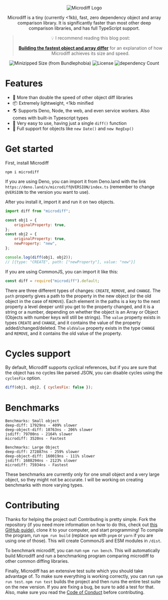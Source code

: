 <div align="center">

![Microdiff Logo](https://raw.githubusercontent.com/AsyncBanana/microdiff/master/Logo.svg)

Microdiff is a tiny (currently <1kb), fast, zero dependency object and array comparison library. It is significantly faster than most other deep comparison libraries, and has full TypeScript support.


> 💡 I recommend reading this blog post:
>
> **[Building the fastest object and array differ](https://byteofdev.com/posts/microdiff/)** for an explanation of how Microdiff achieves its size and speed.

![Minizipped Size (from Bundlephobia)](https://img.shields.io/bundlephobia/minzip/microdiff?style=flat-square) ![License](https://img.shields.io/npm/l/microdiff?style=flat-square) ![dependency Count](https://img.shields.io/badge/dependencies-0-green?style=flat-square)

</div>

# Features

- 🚀 More than double the speed of other object diff libraries
- 📦 Extremely lightweight, <1kb minified
- 🌎 Supports Deno, Node, the web, and even service workers. Also comes with built-in Typescript types
- 🔰 Very easy to use, having just a single `diff()` function
- 📅 Full support for objects like `new Date()` and `new RegExp()`

# Get started

First, install Microdiff

```
npm i microdiff
```

If you are using Deno, you can import it from Deno.land with the link `https://deno.land/x/microdiff@VERSION/index.ts` (remember to change `@VERSION` to the version you want to use).

After you install it, import it and run it on two objects.

```js
import diff from "microdiff";

const obj1 = {
	originalProperty: true,
};
const obj2 = {
	originalProperty: true,
	newProperty: "new",
};

console.log(diff(obj1, obj2));
// [{type: "CREATE", path: ["newProperty"], value: "new"}]
```

If you are using CommonJS, you can import it like this:

```js
const diff = require("microdiff").default;
```

There are three different types of changes: `CREATE`, `REMOVE`, and `CHANGE`.
The `path` property gives a path to the property in the new object (or the old object in the case of `REMOVE`).
Each element in the paths is a key to the next property a level deeper until you get to the property changed, and it is a string or a number, depending on whether the object is an Array or Object (Objects with number keys will still be strings).
The `value` property exists in types `CREATE` and `CHANGE`, and it contains the value of the property added/changed/deleted.
The `oldValue` property exists in the type `CHANGE` and `REMOVE`, and it contains the old value of the property.

# Cycles support

By default, Microdiff supports cyclical references, but if you are sure that the object has no cycles like parsed JSON, you can disable cycles using the `cyclesFix` option.

```js
diff(obj1, obj2, { cyclesFix: false });
```

# Benchmarks

```
Benchmarks: Small object
deep-diff: 17929ns - 409% slower
deep-object-diff: 10763ns - 206% slower
jsdiff: 79700ns - 2164% slower
microdiff: 3520ns - Fastest

Benchmarks: Large Object
deep-diff: 272887ns - 259% slower
deep-object-diff: 160019ns - 111% slower
jsdiff: 1688294ns - 2123% slower
microdiff: 75934ns - Fastest
```

These benchmarks are currently only for one small object and a very large object, so they might not be accurate. I will be working on creating benchmarks with more varying types.

# Contributing
				 
Thanks for helping the project out! Contributing is pretty simple. Fork the repository (if you need more information on how to do this, check out [this GitHub guide](https://docs.github.com/en/get-started/quickstart/contributing-to-projects)), clone it to your computer, and start programming! To compile the program, run `npm run build` (replace `npm` with `pnpm` or `yarn` if you are using one of those). This will create CommonJS and ESM modules in `/dist`. 

To benchmark microdiff, you can run `npm run bench`. This will automatically build Microdiff and run a benchmarking program comparing microdiff to other common diffing libraries. 

Finally, Microdiff has an extensive test suite which you should take advantage of. To make sure everything is working correctly, you can run `npm run test`. `npm run test` builds the project and then runs the entire test suite on the new version. If you are fixing a bug, be sure to add a test for that.
Also, make sure you read the [Code of Conduct](https://github.com/AsyncBanana/microdiff/blob/master/CODE_OF_CONDUCT.md) before contributing.
